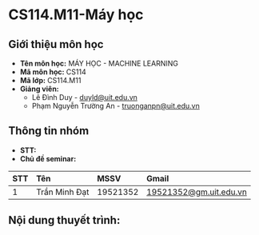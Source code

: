 # CS114.M11-Máy học
## Giới thiệu môn học
* __Tên môn học:__ MÁY HỌC - MACHINE LEARNING
* __Mã môn học:__ CS114
* __Mã lớp:__ CS114.M11
* __Giảng viên:__ 
  + Lê Đình Duy - duyld@uit.edu.vn
  + Phạm Nguyễn Trường An - truonganpn@uit.edu.vn
## Thông tin nhóm
* __STT:__
* __Chủ đề seminar:__ 

|**STT**|**Tên**|**MSSV**|**Gmail**|
|:---|:---|:---|:---|
|1|Trần Minh Đạt|19521352|19521352@gm.uit.edu.vn|

## Nội dung thuyết trình:
